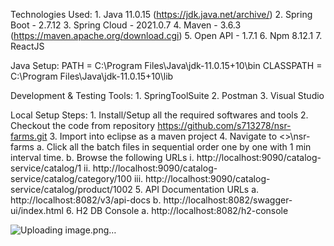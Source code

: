 Technologies Used:
	1. Java 11.0.15 (https://jdk.java.net/archive/)
	2. Spring Boot - 2.7.12
	3. Spring Cloud - 2021.0.7
	4. Maven - 3.6.3 (https://maven.apache.org/download.cgi)
	5. Open API - 1.7.1
	6. Npm 8.12.1
	7. ReactJS

Java Setup:
PATH = C:\Program Files\Java\jdk-11.0.15+10\bin
CLASSPATH = C:\Program Files\Java\jdk-11.0.15+10\lib

Development & Testing Tools:
	1. SpringToolSuite
	2. Postman
	3. Visual Studio 

Local Setup Steps:
	1. Install/Setup all the required softwares and tools
	2. Checkout the code from repository  https://github.com/s713278/nsr-farms.git
	3. Import into eclipse as a maven project
	4. Navigate to <<Relative Path>>\nsr-farms
		a. Click all the batch files in sequential order one by one with 1 min interval time.
		b. Browse the following URLs
			i. http://localhost:9090/catalog-service/catalog/1
			ii. http://localhost:9090/catalog-service/catalog/category/100
			iii. http://localhost:9090/catalog-service/catalog/product/1002
	5. API Documentation URLs
		a. http://localhost:8082/v3/api-docs
		b. http://localhost:8082/swagger-ui/index.html
	6. H2 DB Console
		a. http://localhost:8082/h2-console
	
	
![Uploading image.png…]()

